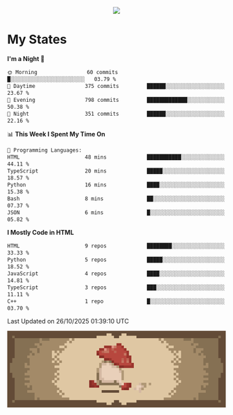 
<p align="center">
  <a href="https://github.com/kittinan/spotify-github-profile">
    <img src="https://spotify-github-profile.kittinanx.com/api/view?uid=qgiw2ogctywitpjgfj8fu1nq5&cover_image=true&theme=novatorem&show_offline=false&background_color=121212&interchange=false&bar_color=53b14f&bar_color_cover=false" />
  </a>
</p>


# My States

<!--START_SECTION:waka-->
**I'm a Night 🦉** 

```text
🌞 Morning                60 commits          █░░░░░░░░░░░░░░░░░░░░░░░░   03.79 % 
🌆 Daytime                375 commits         ██████░░░░░░░░░░░░░░░░░░░   23.67 % 
🌃 Evening                798 commits         █████████████░░░░░░░░░░░░   50.38 % 
🌙 Night                  351 commits         ██████░░░░░░░░░░░░░░░░░░░   22.16 % 
```


📊 **This Week I Spent My Time On** 

```text
💬 Programming Languages: 
HTML                     48 mins             ███████████░░░░░░░░░░░░░░   44.11 % 
TypeScript               20 mins             █████░░░░░░░░░░░░░░░░░░░░   18.57 % 
Python                   16 mins             ████░░░░░░░░░░░░░░░░░░░░░   15.38 % 
Bash                     8 mins              ██░░░░░░░░░░░░░░░░░░░░░░░   07.37 % 
JSON                     6 mins              █░░░░░░░░░░░░░░░░░░░░░░░░   05.82 % 
```

**I Mostly Code in HTML** 

```text
HTML                     9 repos             ████████░░░░░░░░░░░░░░░░░   33.33 % 
Python                   5 repos             █████░░░░░░░░░░░░░░░░░░░░   18.52 % 
JavaScript               4 repos             ████░░░░░░░░░░░░░░░░░░░░░   14.81 % 
TypeScript               3 repos             ███░░░░░░░░░░░░░░░░░░░░░░   11.11 % 
C++                      1 repo              █░░░░░░░░░░░░░░░░░░░░░░░░   03.70 % 
```




 Last Updated on 26/10/2025 01:39:10 UTC
<!--END_SECTION:waka-->

<p align="center"> 
  <img src="walking-mushroom.webp" width="945">
</p>

